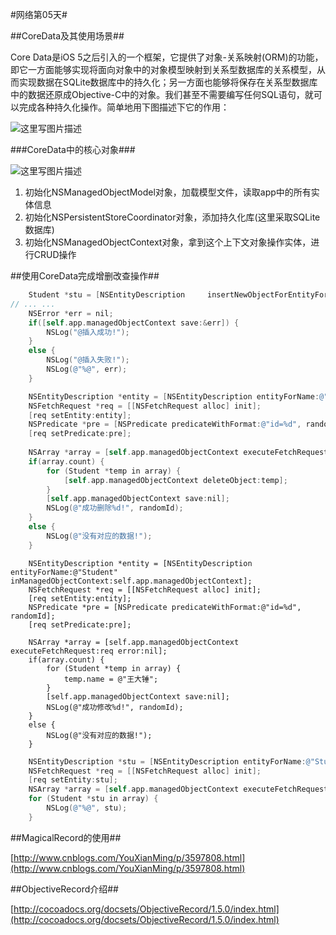 #网络第05天#

##CoreData及其使用场景##

Core Data是iOS 5之后引入的一个框架，它提供了对象-关系映射(ORM)的功能，即它一方面能够实现将面向对象中的对象模型映射到关系型数据库的关系模型，从而实现数据在SQLite数据库中的持久化；另一方面也能够将保存在关系型数据库中的数据还原成Objective-C中的对象。我们甚至不需要编写任何SQL语句，就可以完成各种持久化操作。简单地用下图描述下它的作用：

![这里写图片描述](http://img.blog.csdn.net/20150728075433306)


###CoreData中的核心对象###

![这里写图片描述](http://img.blog.csdn.net/20150728075348468)

1. 初始化NSManagedObjectModel对象，加载模型文件，读取app中的所有实体信息
2. 初始化NSPersistentStoreCoordinator对象，添加持久化库(这里采取SQLite数据库)
3. 初始化NSManagedObjectContext对象，拿到这个上下文对象操作实体，进行CRUD操作

##使用CoreData完成增删改查操作##

```Objective-C
	Student *stu = [NSEntityDescription 	insertNewObjectForEntityForName:@"Student" inManagedObjectContext:self.app.managedObjectContext];
// ... ...
	NSError *err = nil;
	if([self.app.managedObjectContext save:&err]) {
		NSLog("@插入成功!");
	}
	else {
		NSLog("@插入失败!");
		NSLog(@"%@", err);
	}
```

```Objective-C
	NSEntityDescription *entity = [NSEntityDescription entityForName:@"Student" inManagedObjectContext:self.app.managedObjectContext];
    NSFetchRequest *req = [[NSFetchRequest alloc] init];
    [req setEntity:entity];
    NSPredicate *pre = [NSPredicate predicateWithFormat:@"id=%d", randomId];
    [req setPredicate:pre];
    
    NSArray *array = [self.app.managedObjectContext executeFetchRequest:req error:nil];
    if(array.count) {
        for (Student *temp in array) {
            [self.app.managedObjectContext deleteObject:temp];
        }
        [self.app.managedObjectContext save:nil];
        NSLog(@"成功删除%d!", randomId);
    }
    else {
        NSLog(@"没有对应的数据!");
    }
```

```Objetive-C
	NSEntityDescription *entity = [NSEntityDescription entityForName:@"Student" inManagedObjectContext:self.app.managedObjectContext];
    NSFetchRequest *req = [[NSFetchRequest alloc] init];
    [req setEntity:entity];
    NSPredicate *pre = [NSPredicate predicateWithFormat:@"id=%d", randomId];
    [req setPredicate:pre];
    
    NSArray *array = [self.app.managedObjectContext executeFetchRequest:req error:nil];
    if(array.count) {
        for (Student *temp in array) {
            temp.name = @"王大锤";
        }
        [self.app.managedObjectContext save:nil];
        NSLog(@"成功修改%d!", randomId);
    }
    else {
        NSLog(@"没有对应的数据!");
    }
```

```Objective-C
	NSEntityDescription *stu = [NSEntityDescription entityForName:@"Student" inManagedObjectContext:self.app.managedObjectContext];
    NSFetchRequest *req = [[NSFetchRequest alloc] init];
    [req setEntity:stu];
    NSArray *array = [self.app.managedObjectContext executeFetchRequest:req error:nil];
    for (Student *stu in array) {
        NSLog(@"%@", stu);
    }
```


##MagicalRecord的使用##

[http://www.cnblogs.com/YouXianMing/p/3597808.html](http://www.cnblogs.com/YouXianMing/p/3597808.html)

##ObjectiveRecord介绍##

[http://cocoadocs.org/docsets/ObjectiveRecord/1.5.0/index.html](http://cocoadocs.org/docsets/ObjectiveRecord/1.5.0/index.html)



